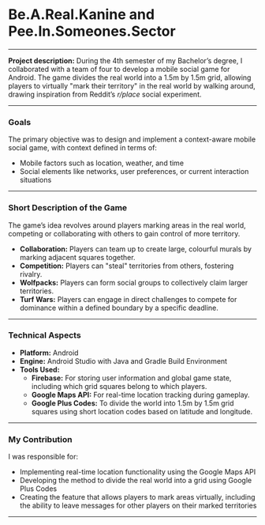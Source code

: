 # **B**e.**A**.**R**eal.**K**anine and **P**ee.**I**n.**S**omeones.**S**ector
---

**Project description:** During the 4th semester of my Bachelor’s degree, I collaborated with a team of four to develop a mobile social game for Android. The game divides the real world into a 1.5m by 1.5m grid, allowing players to virtually "mark their territory" in the real world by walking around, drawing inspiration from Reddit’s _r/place_ social experiment.

---
### Goals

The primary objective was to design and implement a context-aware mobile social game, with context defined in terms of:

- Mobile factors such as location, weather, and time
- Social elements like networks, user preferences, or current interaction situations

---
### Short Description of the Game

The game’s idea revolves around players marking areas in the real world, competing or collaborating with others to gain control of more territory.

- **Collaboration:** Players can team up to create large, colourful murals by marking adjacent squares together.
- **Competition:** Players can "steal" territories from others, fostering rivalry.
- **Wolfpacks:** Players can form social groups to collectively claim larger territories.
- **Turf Wars:** Players can engage in direct challenges to compete for dominance within a defined boundary by a specific deadline.

---
### Technical Aspects

- **Platform:** Android
- **Engine:** Android Studio with Java and Gradle Build Environment
- **Tools Used:**
  - **Firebase:** For storing user information and global game state, including which grid squares belong to which players.
  - **Google Maps API:** For real-time location tracking during gameplay.
  - **Google Plus Codes:** To divide the world into 1.5m by 1.5m grid squares using short location codes based on latitude and longitude.

---
### My Contribution

I was responsible for:
- Implementing real-time location functionality using the Google Maps API
- Developing the method to divide the real world into a grid using Google Plus Codes
- Creating the feature that allows players to mark areas virtually, including the ability to leave messages for other players on their marked territories

---
